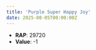 ```yaml
---
title: 'Purple Super Happy Joy'
date: 2025-08-05T00:00:00Z
---
```

- **RAP**: 29720
- **Value**: -1
